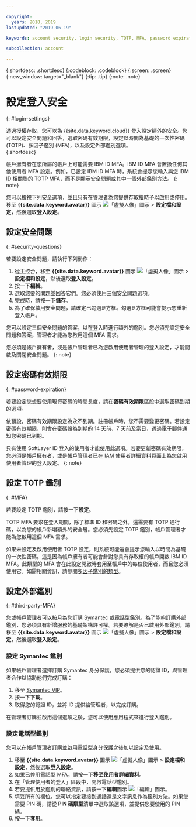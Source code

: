 ```yaml
---

copyright:
  years: 2018, 2019
lastupdated: "2019-06-19"

keywords: account security, login security, TOTP, MFA, password expiration

subcollection: account

---
```


{:shortdesc: .shortdesc}
{:codeblock: .codeblock}
{:screen: .screen}
{:new_window: target="_blank"}
{:tip: .tip}
{:note: .note}


# 設定登入安全
{: #login-settings}

透過授權存取，您可以為 {{site.data.keyword.cloud}} 登入設定額外的安全。您可以設定安全問題和回答，選取密碼有效期限，設定以時間為基礎的一次性密碼 (TOTP)、多因子鑑別 (MFA)，以及設定外部鑑別選項。  
{:shortdesc}

帳戶擁有者在您所屬的帳戶上可能需要 IBM ID MFA。IBM ID MFA 會置換任何其他使用者 MFA 設定。例如，已設定 IBM ID MFA 時，系統會提示您輸入與您 IBM ID 相關聯的 TOTP MFA，而不是顯示安全問題或其中一個外部鑑別方法。
{: note}

您可以檢視下列安全選項，並且只有在管理者為您提供存取權時予以啟用或停用。移至 **{{site.data.keyword.avatar}}** 圖示 ![「虛擬人像」圖示](../icons/i-avatar-icon.svg) > **設定檔和設定**，然後選取**登入設定**。

## 設定安全問題
{: #security-questions}

若要設定安全問題，請執行下列動作：
1. 從主控台，移至 **{{site.data.keyword.avatar}}** 圖示 ![「虛擬人像」圖示](../icons/i-avatar-icon.svg) > **設定檔和設定**，然後選取**登入設定**。
2. 按一下**編輯**。
3. 選取您要的問題並回答它們。您必須使用三個安全問題選項。
4. 完成時，請按一下**儲存**。  
5. 為了確保啟用安全問題，請確定已勾選`是`方框。勾選`是`方框可能會提示您重新登入帳戶。  

您可以設定三個安全問題的答案，以在登入時進行額外的鑑別。您必須先設定安全問題和答案，管理者才能為您啟用這個 MFA 需求。

您必須是帳戶擁有者，或是帳戶管理者已為您啟用使用者管理的登入設定，才能開啟及關閉安全問題。
{: note}

## 設定密碼有效期限
{: #password-expiration}

若要設定您想要使用現行密碼的時間長度，請在**密碼有效期限**區段中選取密碼到期的選項。

依預設，密碼有效期限設定為永不到期。註冊帳戶時，您不需要變更密碼。若設定密碼有效期限，則會在密碼設為到期的 14 天前、7 天前及當日，透過電子郵件通知您密碼已到期。

只有使用 SoftLayer ID 登入的使用者才能使用此選項。若要更新密碼有效期限，您必須是帳戶擁有者，或是帳戶管理者已在 IAM 使用者詳細資料頁面上為您啟用使用者管理的登入設定。
{: note}

## 設定 TOTP 鑑別
{: #MFA}

若要設定 TOTP 鑑別，請按一下**設定**。

TOTP MFA 要求在登入期間，除了標準 ID 和密碼之外，還需要有 TOTP 通行碼，以為您的帳戶新增額外的安全層。您必須先設定 TOTP 鑑別，帳戶管理者才能為您啟用這個 MFA 需求。

如果未設定及啟用使用者 TOTP 設定，則系統可能還會提示您輸入以時間為基礎的一次性密碼。這是因為帳戶擁有者可能會針對您具有存取權的帳戶開啟 IBM ID MFA。此類型的 MFA 會在此設定開啟時套用至帳戶中的每位使用者，而且您必須使用它。如需相關資訊，請參閱[多因子鑑別的類型](/docs/iam?topic=iam-types)。


## 設定外部鑑別
{: #third-party-MFA}

您或帳戶管理者可以按月為您訂購 Symantec 或電話型鑑別。為了能夠訂購外部鑑別，您必須具有新增服務的基礎架構許可權。若要瞭解是否已啟用外部鑑別，請移至 **{{site.data.keyword.avatar}}** 圖示 ![「虛擬人像」圖示](../icons/i-avatar-icon.svg) > **設定檔和設定**，然後選取**登入設定**。

### 設定 Symantec 鑑別

如果帳戶管理者選擇訂購 Symantec 身分保護，您必須提供您的認證 ID，與管理者合作以協助他們完成訂購：

1. 移至 [Symantec VIP](https://vip.symantec.com/)。
2. 按一下**下載**。
3. 取得您的認證 ID，並將 ID 提供給管理者，以完成訂購。

在管理者訂購並啟用這個選項之後，您可以使用應用程式來進行登入鑑別。

### 設定電話型鑑別

您可以在帳戶管理者訂購並啟用電話型身分保護之後加以設定及使用。

1. 移至 **{{site.data.keyword.avatar}}** 圖示 ![「虛擬人像」圖示](../icons/i-avatar-icon.svg) > **設定檔和設定**，然後選取**登入設定**。
2. 如果已停用電話型 MFA，請按一下**移至使用者詳細資料**。
3. 在「管理使用者的登入」區段中，開啟電話型鑑別。
4. 若要提供用於鑑別的聯絡資訊，請按一下**編輯**圖示 ![「編輯」圖示](../icons/edit-tagging.svg)。
5. 填妥所有的欄位。您可以指定要接到通話還是文字訊息作為鑑別方法。如果您需要 PIN 碼，請從 **PIN 碼類型**清單中選取該選項，並提供您要使用的 PIN 碼。  
6. 按一下**套用**。
